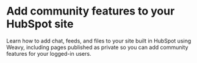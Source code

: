 # Add community features to your HubSpot site
Learn how to add chat, feeds, and files to your site built in HubSpot using Weavy, including pages published as private so you can add community features for your logged-in users.


